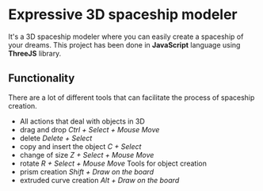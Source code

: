 # Expressive 3D spaceship modeler 
It's a 3D spaceship modeler where you can easily create a spaceship of your dreams. 
This project has been done in **JavaScript** language using **ThreeJS** library. 

## Functionality
There are a lot of different tools that can facilitate the process of spaceship creation.
- All actions that deal with objects in 3D
- drag and drop *Ctrl + Select + Mouse Move*
- delete *Delete + Select*
- copy and insert the object *C + Select*
- change of size *Z + Select + Mouse Move*
- rotate *R + Select + Mouse Move*
Tools for object creation
- prism creation *Shift + Draw on the board*
- extruded curve creation *Alt + Draw on the board*
